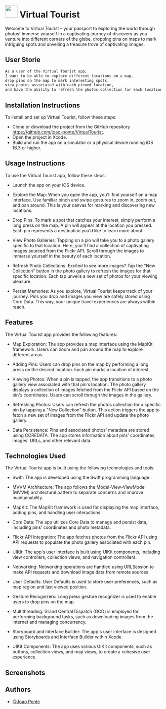 
# <img src="https://cdn.jsdelivr.net/gh/devicons/devicon/icons/swift/swift-original.svg" height="40" width="40">  Virtual Tourist

Welcome to Virtual Tourist – your passport to exploring the world through photos! Immerse yourself in a captivating journey of discovery as you venture into different corners of the globe, dropping pins on maps to mark intriguing spots and unveiling a treasure trove of captivating images.




## User Storie



```bash
As a user of the Virtual Tourist app, 
I want to be able to explore different locations on a map, 
drop pins on the map to mark interesting spots, 
view photos associated with each pinned location, 
and have the ability to refresh the photos collection for each location.
```


## Installation Instructions
To install and set up Virtual Tourist, follow these steps:
- Clone or download the project from the GitHub repository https://github.com/joao-ponte/VirtualTourist.
- Open the project in Xcode.
- Build and run the app on a simulator or a physical device running iOS 16.3 or higher.

## Usage Instructions
To use the Virtual Tourist app, follow these steps:
- Launch the app on your iOS device.

- Explore the Map: When you open the app, you'll find yourself on a map interface. Use familiar pinch and swipe gestures to zoom in, zoom out, and pan around. This is your canvas for marking and discovering new locations.

- Drop Pins: To mark a spot that catches your interest, simply perform a long press on the map. A pin will appear at the location you pressed. Each pin represents a destination you'd like to learn more about.

- View Photo Galleries: Tapping on a pin will take you to a photo gallery specific to that location. Here, you'll find a collection of captivating images sourced from the Flickr API. Scroll through the images to immerse yourself in the beauty of each location.

- Refresh Photo Collections: Excited to see more images? Tap the "New Collection" button in the photo gallery to refresh the images for that specific location. Each tap unveils a new set of photos for your viewing pleasure.

- Persist Memories: As you explore, Virtual Tourist keeps track of your journey. Pins you drop and images you view are safely stored using Core Data. This way, your unique travel experiences are always within reach.


## Features
The Virtual Tourist app provides the following features:
- Map Exploration: The app provides a map interface using the MapKit framework. Users can zoom and pan around the map to explore different areas.

- Adding Pins: Users can drop pins on the map by performing a long press on the desired location. Each pin marks a location of interest.

- Viewing Photos: When a pin is tapped, the app transitions to a photo gallery view associated with that pin's location. The photo gallery displays a collection of images fetched from the Flickr API based on the pin's coordinates. Users can scroll through the images in the gallery.

- Refreshing Photos: Users can refresh the photos collection for a specific pin by tapping a "New Collection" button. This action triggers the app to fetch a new set of images from the Flickr API and update the photo gallery.

- Data Persistence: Pins and associated photos' metadata are stored using COREDATA. The app stores information about pins' coordinates, images' URLs, and other relevant data.

## Technologies Used
The Virtual Tourist app is built using the following technologies and tools:
- Swift: The app is developed using the Swift programming language.

- MVVM Architecture: The app follows the Model-View-ViewModel (MVVM) architectural pattern to separate concerns and improve maintainability.

- MapKit: The MapKit framework is used for displaying the map interface, adding pins, and handling user interactions.

- Core Data: The app utilizes Core Data to manage and persist data, including pins' coordinates and photo metadata.

- Flickr API Integration: The app fetches photos from the Flickr API using API requests to populate the photo gallery associated with each pin.

- UIKit: The app's user interface is built using UIKit components, including view controllers, collection views, and navigation controllers.

- Networking: Networking operations are handled using URLSession to make API requests and download image data from remote sources.

- User Defaults: User Defaults is used to store user preferences, such as map region and last viewed position.

- Gesture Recognizers: Long press gesture recognizer is used to enable users to drop pins on the map.

- Multithreading: Grand Central Dispatch (GCD) is employed for performing background tasks, such as downloading images from the internet and managing concurrency.

- Storyboard and Interface Builder: The app's user interface is designed using Storyboards and Interface Builder within Xcode.

- UIKit Components: The app uses various UIKit components, such as buttons, collection views, and map views, to create a cohesive user experience.
## Screenshots
## Authors

- [@Joao Ponte](https://www.linkedin.com/in/jponte/)


